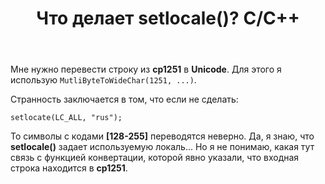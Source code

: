 ﻿---
title: "Что делает setlocale()? C/C++"
se.owner.user_id: 
se.owner.display_name: "user294535"
se.owner.link: ""
se.link: "https://ru.stackoverflow.com/questions/886176/%d0%a7%d1%82%d0%be-%d0%b4%d0%b5%d0%bb%d0%b0%d0%b5%d1%82-setlocale-c-c"
se.question_id: 886176
se.post_type: question
se.score: -2
---
<p>Мне нужно перевести строку из <strong>cp1251</strong> в <strong>Unicode</strong>. Для этого я использую <code>MutliByteToWideChar(1251, ...)</code>.</p>

<p>Странность заключается в том, что если не сделать:</p>

<pre><code>setlocate(LC_ALL, "rus");
</code></pre>

<p>То символы с кодами <strong>[128-255]</strong> переводятся неверно. Да, я знаю, что <strong>setlocale()</strong> задает используемую локаль... Но я не понимаю, какая тут связь с функцией конвертации, которой явно указали, что входная строка находится в <strong>cp1251</strong>.</p>
